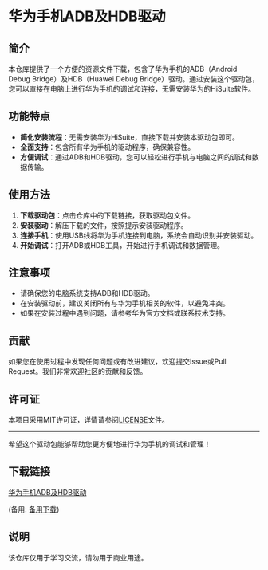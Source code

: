 # 华为手机ADB及HDB驱动

## 简介
本仓库提供了一个方便的资源文件下载，包含了华为手机的ADB（Android Debug Bridge）及HDB（Huawei Debug Bridge）驱动。通过安装这个驱动包，您可以直接在电脑上进行华为手机的调试和连接，无需安装华为的HiSuite软件。

## 功能特点
- **简化安装流程**：无需安装华为HiSuite，直接下载并安装本驱动包即可。
- **全面支持**：包含所有华为手机的驱动程序，确保兼容性。
- **方便调试**：通过ADB和HDB驱动，您可以轻松进行手机与电脑之间的调试和数据传输。

## 使用方法
1. **下载驱动包**：点击仓库中的下载链接，获取驱动包文件。
2. **安装驱动**：解压下载的文件，按照提示安装驱动程序。
3. **连接手机**：使用USB线将华为手机连接到电脑，系统会自动识别并安装驱动。
4. **开始调试**：打开ADB或HDB工具，开始进行手机调试和数据管理。

## 注意事项
- 请确保您的电脑系统支持ADB和HDB驱动。
- 在安装驱动前，建议关闭所有与华为手机相关的软件，以避免冲突。
- 如果在安装过程中遇到问题，请参考华为官方文档或联系技术支持。

## 贡献
如果您在使用过程中发现任何问题或有改进建议，欢迎提交Issue或Pull Request。我们非常欢迎社区的贡献和反馈。

## 许可证
本项目采用MIT许可证，详情请参阅[LICENSE](LICENSE)文件。

---

希望这个驱动包能够帮助您更方便地进行华为手机的调试和管理！

## 下载链接
[华为手机ADB及HDB驱动](https://pan.quark.cn/s/79c90a51caa2) 

(备用: [备用下载](https://pan.baidu.com/s/1WEnDyVEf11gvvwSOLYqFYQ?pwd=1234))

## 说明

该仓库仅用于学习交流，请勿用于商业用途。
